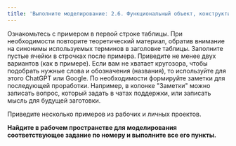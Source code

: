 ```yaml
---
title: 'Выполните моделирование: 2.6. Функциональный объект, конструктивный объект'
---
```


Ознакомьтесь с примером в первой строке таблицы. При необходимости
повторите теоретический материал, обратив внимание на синонимы
используемых терминов в заголовке таблицы. Заполните пустые ячейки в
строчках после примера. Приведите не менее двух вариантов (как в
примере). Если вам не хватает кругозора, чтобы подобрать нужные слова и
обозначения (названия), то используйте для этого ChatGPT или Google. По
необходимости формируйте заметки для последующей проработки. Например, в
колонке "Заметки" можно записать вопрос, который задать в чатах
поддержки, или записать мысль для будущей заготовки.  

Приведите несколько примеров из рабочих и личных проектов.  

**Найдите в рабочем пространстве для моделирования соответствующее
задание по номеру и выполните все его пункты.**
